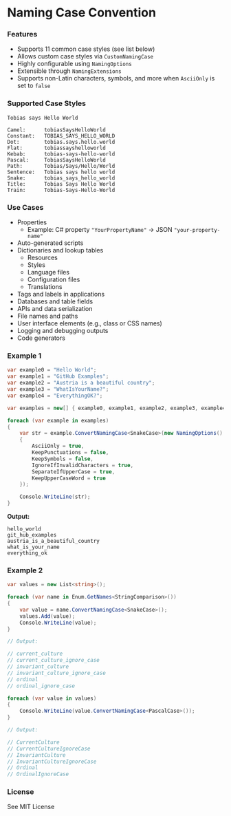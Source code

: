 
# Naming Case Convention

### Features
- Supports 11 common case styles (see list below)  
- Allows custom case styles via `CustomNamingCase`  
- Highly configurable using `NamingOptions`  
- Extensible through `NamingExtensions`  
- Supports non-Latin characters, symbols, and more when `AsciiOnly` is set to `false`  

### Supported Case Styles

```
Tobias says Hello World

Camel:      tobiasSaysHelloWorld
Constant:   TOBIAS_SAYS_HELLO_WORLD
Dot:        tobias.says.hello.world
Flat:       tobiassayshelloworld
Kebab:      tobias-says-hello-world
Pascal:     TobiasSaysHelloWorld
Path:       Tobias/Says/Hello/World
Sentence:   Tobias says hello world
Snake:      tobias_says_hello_world
Title:      Tobias Says Hello World
Train:      Tobias-Says-Hello-World
```

### Use Cases

- Properties  
  - Example: C# property `"YourPropertyName"` → JSON `"your-property-name"`  
- Auto-generated scripts  
- Dictionaries and lookup tables  
  - Resources  
  - Styles  
  - Language files  
  - Configuration files  
  - Translations  
- Tags and labels in applications  
- Databases and table fields  
- APIs and data serialization  
- File names and paths  
- User interface elements (e.g., class or CSS names)  
- Logging and debugging outputs  
- Code generators  

### Example 1

```csharp
var example0 = "Hello World";
var example1 = "GitHub Examples";
var example2 = "Austria is a beautiful country";
var example3 = "WhatIsYourName?";
var example4 = "EverythingOK?";

var examples = new[] { example0, example1, example2, example3, example4 };

foreach (var example in examples)
{
    var str = example.ConvertNamingCase<SnakeCase>(new NamingOptions()
    {
        AsciiOnly = true,
        KeepPunctuations = false,
        KeepSymbols = false,
        IgnoreIfInvalidCharacters = true,
        SeparateIfUpperCase = true,
        KeepUpperCaseWord = true
    });

    Console.WriteLine(str);
}
```

**Output:**

```
hello_world
git_hub_examples
austria_is_a_beautiful_country
what_is_your_name
everything_ok
```

### Example 2

```csharp
var values = new List<string>();

foreach (var name in Enum.GetNames<StringComparison>())
{
    var value = name.ConvertNamingCase<SnakeCase>();
    values.Add(value);
    Console.WriteLine(value);
}

// Output:

// current_culture
// current_culture_ignore_case
// invariant_culture
// invariant_culture_ignore_case
// ordinal
// ordinal_ignore_case

foreach (var value in values)
{
    Console.WriteLine(value.ConvertNamingCase<PascalCase>());
}

// Output:

// CurrentCulture
// CurrentCultureIgnoreCase
// InvariantCulture
// InvariantCultureIgnoreCase
// Ordinal
// OrdinalIgnoreCase
```

### License

See MIT License
